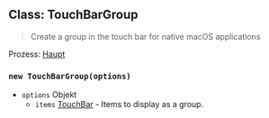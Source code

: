 ## Class: TouchBarGroup

> Create a group in the touch bar for native macOS applications

Prozess: [Haupt](../glossary.md#main-process)

### `new TouchBarGroup(options)`

* `options` Objekt
  * `items` [TouchBar](touch-bar.md) - Items to display as a group.
